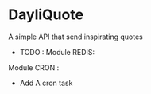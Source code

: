 # DayliQuote

A simple API that send inspirating quotes

- TODO :
Module REDIS:

Module CRON :
- Add A cron task
